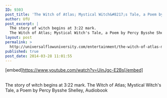 ```yaml
---
ID: 9303
post_title: 'The Witch of Atlas; Mystical Witch&#8217;s Tale, a Poem by Percy Bysshe Shelley,'
author: UfU
post_excerpt: |
  The story of witch begins at 3:22 mark.
  The Witch of Atlas; Mystical Witch's Tale, a Poem by Percy Bysshe Shelley, Audiobook
layout: post
permalink: >
  http://universalflowuniversity.com/entertainment/the-witch-of-atlas-mystical-witchs-tale-a-poem-by-percy-bysshe-shelley/
published: true
post_date: 2014-03-28 11:01:55
---
```

[embed]https://www.youtube.com/watch?v=UinJgc-E2Bs[/embed]</br></br>
<p>The story of witch begins at 3:22 mark.
The Witch of Atlas; Mystical Witch's Tale, a Poem by Percy Bysshe Shelley, Audiobook</p>
